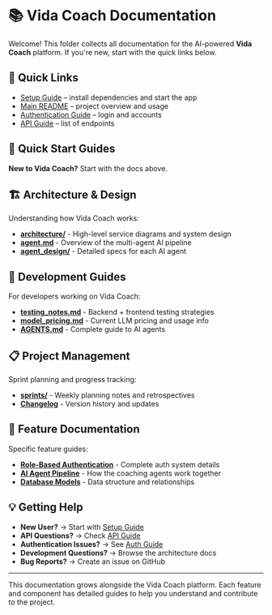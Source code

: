 # 📚 Vida Coach Documentation

Welcome! This folder collects all documentation for the AI-powered **Vida Coach** platform. If you're new, start with the quick links below.

## 📖 Quick Links
- [Setup Guide](../SETUP.md) – install dependencies and start the app
- [Main README](../README.md) – project overview and usage
- [Authentication Guide](../AUTH_GUIDE.md) – login and accounts
- [API Guide](../API_GUIDE.md) – list of endpoints

## 🚀 Quick Start Guides

**New to Vida Coach?** Start with the docs above.

## 🏗️ Architecture & Design

Understanding how Vida Coach works:
- **[architecture/](architecture/)** - High-level service diagrams and system design
- **[agent.md](agent.md)** - Overview of the multi-agent AI pipeline
- **[agent_design/](agent_design/)** - Detailed specs for each AI agent

## 🔧 Development Guides

For developers working on Vida Coach:
- **[testing_notes.md](testing_notes.md)** - Backend + frontend testing strategies
- **[model_pricing.md](model_pricing.md)** - Current LLM pricing and usage info
- **[AGENTS.md](../AGENTS.md)** - Complete guide to AI agents

## 📋 Project Management

Sprint planning and progress tracking:
- **[sprints/](sprints/)** - Weekly planning notes and retrospectives
- **[Changelog](../changelog.md)** - Version history and updates

## 🎯 Feature Documentation

Specific feature guides:
- **[Role-Based Authentication](../FINAL_AUTH_SYSTEM_COMPLETE.md)** - Complete auth system details
- **[AI Agent Pipeline](agent.md)** - How the coaching agents work together
- **[Database Models](../models/)** - Data structure and relationships

## 💡 Getting Help

- **New User?** → Start with [Setup Guide](../SETUP.md)
- **API Questions?** → Check [API Guide](../API_GUIDE.md)
- **Authentication Issues?** → See [Auth Guide](../AUTH_GUIDE.md)
- **Development Questions?** → Browse the architecture docs
- **Bug Reports?** → Create an issue on GitHub

---

This documentation grows alongside the Vida Coach platform. Each feature and component has detailed guides to help you understand and contribute to the project.
